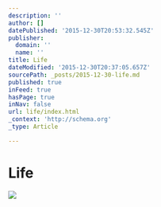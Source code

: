 ```yaml
---
description: ''
author: []
datePublished: '2015-12-30T20:53:32.545Z'
publisher:
  domain: ''
  name: ''
title: Life
dateModified: '2015-12-30T20:37:05.657Z'
sourcePath: _posts/2015-12-30-life.md
published: true
inFeed: true
hasPage: true
inNav: false
url: life/index.html
_context: 'http://schema.org'
_type: Article

---
```

# Life
![](https://the-grid-user-content.s3-us-west-2.amazonaws.com/16a53ab2-f92e-4039-987b-6f84579fac2a.png)